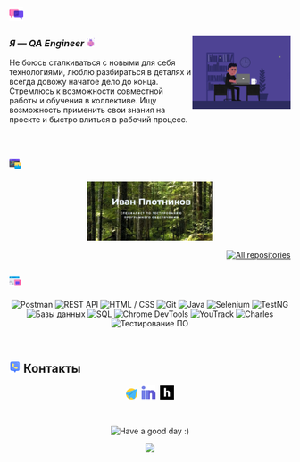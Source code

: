 # <img width="5%" title="Немного о себе" src="attachments/images/chat.png">

<img align="right" width="35%" src="attachments/gif/animation.gif">

### _Я — QA Engineer_ <img width="3%" src="attachments/images/bug.png">

<p align="left">
Не боюсь сталкиваться с новыми для себя технологиями, люблю разбираться в деталях и всегда довожу начатое дело до конца. Стремлюсь к возможности совместной работы и обучения в коллективе. Ищу возможность применить свои знания на проекте и быстро влиться в рабочий процесс.
</p>

<br/>

## <img width="4%" title="Мои проекты" src="attachments/images/browser.png"> 

<p align="center">
    <a href="https://github.com/YakushinSar/Diplom_YandexPracticum"><img width=45% title="Проект Яндекс Практикум" src="attachments/images/portfolio.jpg"></a>
</p>

<p align="right">
    <a href="https://github.com/IvanPlotnikovQA?tab=repositories"><img width="170" title="All repositories" src="https://custom-icon-badges.herokuapp.com/badge/-Все%20репозитории-ba79ff?style=for-the-badge&logoColor=white&logo=repo"></a>
</p>

## <img width="4%" title="Навыки" src="attachments/images/tools.png"> 

<p align="center">
    <img title="Postman" src="https://img.shields.io/badge/https%3A%2F%2Fimg.shields.io%2Fbadge%2F-Postman=for-the-badge">
    <img title="REST API" src="https://img.shields.io/badge/-Java-7e06ff?logo=java&style=for-the-badge">
    <img title="HTML / CSS" src="https://img.shields.io/badge/-SELENIUM-ffc933?logo=selenium&style=for-the-badge">
    <img title="Git" src="https://img.shields.io/badge/-TestNG-ffc933?logo=testNG&style=for-the-badge">
    <img title="Java" src="https://img.shields.io/badge/-GitHub-7e06ff?logo=github&style=for-the-badge">
    <img title="Selenium" src="https://img.shields.io/badge/-Jenkins-ffc933?logo=jenkins&style=for-the-badge">
    <img title="TestNG" src="https://img.shields.io/badge/-Slack-ffc933?logo=slack&style=for-the-badge">
    <img title="Базы данных" src="https://img.shields.io/badge/-Telegram-7e06ff?logo=telegram&style=for-the-badge">
    <img title="SQL" src="https://img.shields.io/badge/-Jira-ffc933?logo=jira&style=for-the-badge">
    <img title="Chrome DevTools" src="https://img.shields.io/badge/-YouTrack-ffc933?logo=jira&style=for-the-badge">
    <img title="YouTrack" src="https://img.shields.io/badge/-Confluence-ffc933?logo=jira&style=for-the-badge">
    <img title="Charles" src="https://img.shields.io/badge/-Postman-ffc933?logo=jira&style=for-the-badge">
    <img title="Тестирование ПО" src="https://img.shields.io/badge/-SQL-ffc933?logo=jira&style=for-the-badge">  
</p>

<br/>

## <img width="4%" title="Contacts" src="attachments/images/contacts.png"> Контакты

<p align="center">
    <a href="https://t.me/plotnikov_qa"><img width=4% title="Telegram" src="attachments/logo/telegram.png"></a>&nbsp;
    <a href="https://www.linkedin.com/in/plotnikovqa/"><img width=5% title="LinkedIn" src="attachments/logo/linkedin.png"></a>&nbsp;
    <a href="https://career.habr.com/plotnikov_qa"><img width=5% title="Habr Career" src="attachments/logo/habr.svg"></a>
</p>

<br/>

<p align="center">
    <img title="Have a good day :)" src="https://readme-typing-svg.herokuapp.com/?color=ba79ff&font=montserrat-medium&size=20&center=true&vCenter=true&lines=QA+One+Love+|+%D0%A5%D0%BE%D1%80%D0%BE%D1%88%D0%B5%D0%B3%D0%BE+%D0%B4%D0%BD%D1%8F+:)">
</p>

<p align="center">
    <img src="https://raw.githubusercontent.com/Trilokia/Trilokia/379277808c61ef204768a61bbc5d25bc7798ccf1/bottom_header.svg">
</p>

